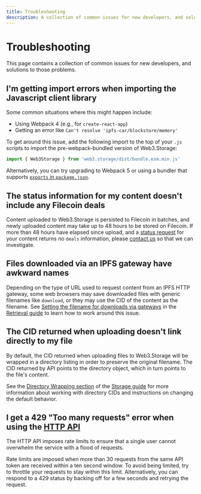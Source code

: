 ```yaml
---
title: Troubleshooting
description: A collection of common issues for new developers, and solutions to those problems.
---
```


# Troubleshooting

This page contains a collection of common issues for new developers, and solutions to those problems.

## I'm getting import errors when importing the Javascript client library

Some common situations where this might happen include:

- Using Webpack 4 (e.g., for `create-react-app`)
- Getting an error like `Can't resolve 'ipfs-car/blockstore/memory'`

To get around this issue, add the following import to the top of your `.js` scripts to import the pre-webpack-bundled version of Web3.Storage:

```javascript
import { Web3Storage } from 'web3.storage/dist/bundle.esm.min.js'
```

Alternatively, you can try upgrading to Webpack 5 or using a bundler that supports [`exports` in `package.json`](https://nodejs.org/api/packages.html#subpath-exports).


## The status information for my content doesn't include any Filecoin deals

Content uploaded to Web3.Storage is persisted to Filecoin in batches, and newly uploaded content may take up to 48 hours to be stored on Filecoin. If more than 48 hours have elapsed since upload, and a [status request][howto-query] for your content returns no `deals` information, please [contact us][contact-us] so that we can investigate.



## Files downloaded via an IPFS gateway have awkward names

Depending on the type of URL used to request content from an IPFS HTTP gateway, some web browsers may save downloaded files with generic filenames like `download`, or they may use the CID of the content as the filename. See [Setting the filename for downloads via gateways][howto-retrieve-gateway-filenames] in the [Retrieval guide][howto-retrieve] to learn how to work around this issue.


## The CID returned when uploading doesn't link directly to my file

By default, the CID returned when uploading files to Web3.Storage will be wrapped in a directory listing in order to preserve the original filename. The CID returned by API points to the directory object, which in turn points to the file's content.

See the [Directory Wrapping section](./store.md#directory-wrapping) of the [Storage guide][howto-store] for more information about working with directory CIDs and instructions on changing the default behavior.

## I get a 429 "Too many requests" error when using the [HTTP API][reference-http]

The HTTP API imposes rate limits to ensure that a single user cannot overwhelm the service with a flood of requests.

Rate limits are imposed when more than 30 requests from the same API token are received within a ten second window. To avoid being limited, try to throttle your requests to stay within this limit. Alternatively, you can respond to a 429 status by backing off for a few seconds and retrying the request.

[howto-store]: ./store.md
[howto-query]: ./query.md
[howto-retrieve]: ./retrieve.md
[howto-retrieve-gateway-filenames]: ./retrieve.md#setting-the-filename-for-downloads-via-gateways
[reference-http]: ../reference/http-api/
[contact-us]: ../community/help-and-support.md